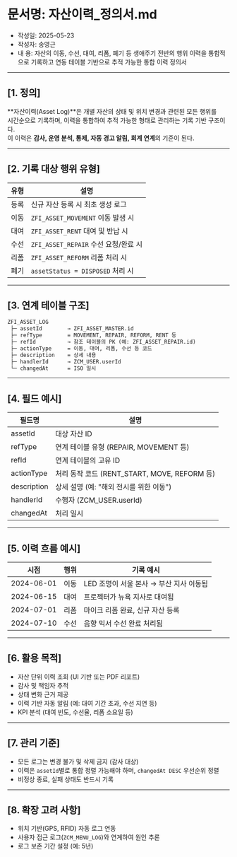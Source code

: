 # 문서명: 자산이력_정의서.md
- 작성일: 2025-05-23
- 작성자: 송영근
- 내  용: 자산의 이동, 수선, 대여, 리폼, 폐기 등 생애주기 전반의 행위 이력을 통합적으로 기록하고 연동 테이블 기반으로 추적 가능한 통합 이력 정의서

---

## [1. 정의]

**자산이력(Asset Log)**은 개별 자산의 상태 및 위치 변경과 관련된 모든 행위를  
시간순으로 기록하며, 이력을 통합하여 추적 가능한 형태로 관리하는 기록 기반 구조이다.  
이 이력은 **감사, 운영 분석, 통제, 자동 경고 알림, 회계 연계**의 기준이 된다.

---

## [2. 기록 대상 행위 유형]

| 유형 | 설명 |
|------|------|
| 등록 | 신규 자산 등록 시 최초 생성 로그 |
| 이동 | `ZFI_ASSET_MOVEMENT` 이동 발생 시 |
| 대여 | `ZFI_ASSET_RENT` 대여 및 반납 시 |
| 수선 | `ZFI_ASSET_REPAIR` 수선 요청/완료 시 |
| 리폼 | `ZFI_ASSET_REFORM` 리폼 처리 시 |
| 폐기 | `assetStatus = DISPOSED` 처리 시 |

---

## [3. 연계 테이블 구조]

```txt
ZFI_ASSET_LOG
 ├─ assetId        → ZFI_ASSET_MASTER.id
 ├─ refType        = MOVEMENT, REPAIR, REFORM, RENT 등
 ├─ refId          → 참조 테이블의 PK (예: ZFI_ASSET_REPAIR.id)
 ├─ actionType     = 이동, 대여, 리폼, 수선 등 코드
 ├─ description    = 상세 내용
 ├─ handlerId      → ZCM_USER.userId
 └─ changedAt      = ISO 일시
````

---

## \[4. 필드 예시]

| 필드명         | 설명                                     |
| ----------- | -------------------------------------- |
| assetId     | 대상 자산 ID                               |
| refType     | 연계 테이블 유형 (REPAIR, MOVEMENT 등)         |
| refId       | 연계 테이블의 고유 ID                          |
| actionType  | 처리 동작 코드 (RENT\_START, MOVE, REFORM 등) |
| description | 상세 설명 (예: "해외 전시를 위한 이동")              |
| handlerId   | 수행자 (ZCM\_USER.userId)                 |
| changedAt   | 처리 일시                                  |

---

## \[5. 이력 흐름 예시]

| 시점         | 행위 | 기록 예시                     |
| ---------- | -- | ------------------------- |
| 2024-06-01 | 이동 | LED 조명이 서울 본사 → 부산 지사 이동됨 |
| 2024-06-15 | 대여 | 프로젝터가 뉴욕 지사로 대여됨          |
| 2024-07-01 | 리폼 | 마이크 리폼 완료, 신규 자산 등록       |
| 2024-07-10 | 수선 | 음향 믹서 수선 완료 처리됨           |

---

## \[6. 활용 목적]

* 자산 단위 이력 조회 (UI 기반 또는 PDF 리포트)
* 감사 및 책임자 추적
* 상태 변화 근거 제공
* 이력 기반 자동 알림 (예: 대여 기간 초과, 수선 지연 등)
* KPI 분석 (대여 빈도, 수선율, 리폼 소요일 등)

---

## \[7. 관리 기준]

* 모든 로그는 변경 불가 및 삭제 금지 (감사 대상)
* 이력은 `assetId`별로 통합 정렬 가능해야 하며, `changedAt DESC` 우선순위 정렬
* 비정상 종료, 실패 상태도 반드시 기록

---

## \[8. 확장 고려 사항]

* 위치 기반(GPS, RFID) 자동 로그 연동
* 사용자 접근 로그(`ZCM_MENU_LOG`)와 연계하여 원인 추론
* 로그 보존 기간 설정 (예: 5년)

```

